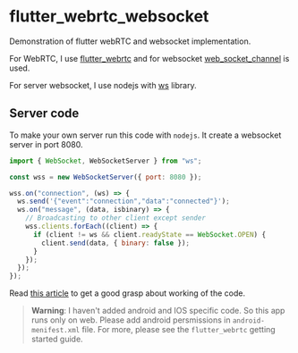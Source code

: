 # flutter_webrtc_websocket

Demonstration of flutter webRTC and websocket implementation.

For WebRTC, I use [flutter_webrtc](https://pub.dev/packages/flutter_webrtc) and for websocket [web_socket_channel](https://pub.dev/packages/web_socket_channel) is used.

For server websocket, I use nodejs with [ws](https://github.com/websockets/ws) library.

## Server code

To make your own server run this code with `nodejs`. It create a websocket server in port 8080.

```js
import { WebSocket, WebSocketServer } from "ws";

const wss = new WebSocketServer({ port: 8080 });

wss.on("connection", (ws) => {
  ws.send('{"event":"connection","data":"connected"}');
  ws.on("message", (data, isbinary) => {
    // Broadcasting to other client except sender
    wss.clients.forEach((client) => {
      if (client != ws && client.readyState == WebSocket.OPEN) {
        client.send(data, { binary: false });
      }
    });
  });
});
```

Read [this article]() to get a good grasp about working of the code.

> **Warning**: I haven't added android and IOS specific code. So this app runs only on web. Please add android persmissions in `android-menifest.xml` file. For more, please see the `flutter_webrtc` getting started guide.
